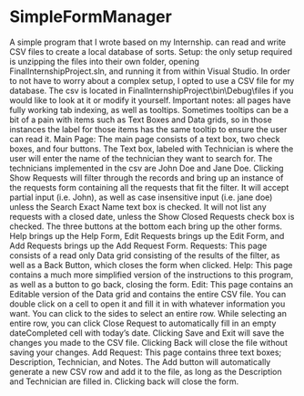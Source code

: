 # SimpleFormManager
A simple program that I wrote based on my Internship. can read and write CSV files to create a local database of sorts. 
Setup: the only setup required is unzipping the files into their own folder, opening FinalInternshipProject.sln, and running it from within Visual Studio. In order to not have to worry about a complex setup, I opted to use a CSV file for my database. The csv is located in FinalInternshipProject\bin\Debug\files if you would like to look at it or modify it yourself.
Important notes: all pages have fully working tab indexing, as well as tooltips. Sometimes tooltips can be a bit of a pain with items such as Text Boxes and Data grids, so in those instances the label for those items has the same tooltip to ensure the user can read it.
Main Page: The main page consists of a text box, two check boxes, and four buttons. The Text box, labeled with Technician is where the user will enter the name of the technician they want to search for. The technicians implemented in the csv are John Doe and Jane Doe. Clicking Show Requests will filter through the records and bring up an instance of the requests form containing all the requests that fit the filter. It will accept partial input (i.e. John), as well as case insensitive input (i.e. jane doe) unless the Search Exact Name text box is checked. It will not list any requests with a closed date, unless the Show Closed Requests check box is checked. The three buttons at the bottom each bring up the other forms. Help brings up the Help Form, Edit Requests brings up the Edit Form, and Add Requests brings up the Add Request Form.
Requests: This page consists of a read only Data grid consisting of the results of the filter, as well as a Back Button, which closes the form when clicked.
Help: This page contains a much more simplified version of the instructions to this program, as well as a button to go back, closing the form.
Edit: This page contains an Editable version of the Data grid and contains the entire CSV file. You can double click on a cell to open it and fill it in with whatever information you want. You can click to the sides to select an entire row.  While selecting an entire row, you can click Close Request to automatically fill in an empty dateCompleted cell with today’s date. Clicking Save and Exit will save the changes you made to the CSV file. Clicking Back will close the file without saving your changes.
Add Request: This page contains three text boxes; Description, Technician, and Notes. The Add button will automatically generate a new CSV row and add it to the file, as long as the Description and Technician are filled in. Clicking back will close the form.
